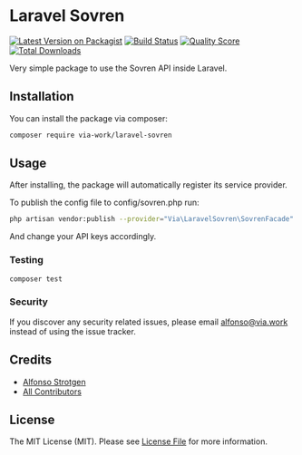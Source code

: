 # Laravel Sovren

[![Latest Version on Packagist](https://img.shields.io/packagist/v/via-work-work/laravel-sovren.svg?style=flat-square)](https://packagist.org/packages/via-work/laravel-sovren)
[![Build Status](https://travis-ci.com/via-work/laravel-sovren.svg?token=QwJXKd8HHGkzaHzVxmjG&branch=master)](https://travis-ci.com/via-work/laravel-sovren)
[![Quality Score](https://img.shields.io/scrutinizer/g/via-work/laravel-sovren.svg?style=flat-square)](https://scrutinizer-ci.com/g/via-work/laravel-sovren)
[![Total Downloads](https://img.shields.io/packagist/dm/via-work/laravel-sovren.svg?style=popout)](https://packagist.org/packages/via-work/laravel-sovren)

Very simple package to use the Sovren API inside Laravel.

## Installation

You can install the package via composer:


```bash
composer require via-work/laravel-sovren
```

## Usage

After installing, the package will automatically register its service provider.

To publish the config file to config/sovren.php run:

```bash
php artisan vendor:publish --provider="Via\LaravelSovren\SovrenFacade"
```

And change your API keys accordingly.

### Testing

``` bash
composer test
```

### Security

If you discover any security related issues, please email alfonso@via.work instead of using the issue tracker.

## Credits

- [Alfonso Strotgen](https://github.com/strotgen)
- [All Contributors](../../contributors)

## License

The MIT License (MIT). Please see [License File](LICENSE.md) for more information.
